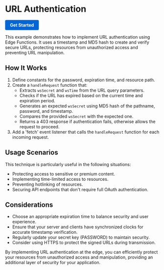 # URL Authentication

<a href="https://edgeone.ai/products/function" style="display: inline-block; background-color: #0366d6; color: white; padding: 8px 16px; text-decoration: none; border-radius: 4px; font-weight: bold;">Get Started</a>


This example demonstrates how to implement URL authentication using Edge Functions. It uses a timestamp and MD5 hash to create and verify secure URLs, protecting resources from unauthorized access and preventing URL manipulation.

## How It Works

1. Define constants for the password, expiration time, and resource path.
2. Create a `handleRequest` function that:
   - Extracts `wsSecret` and `wsTime` from the URL query parameters.
   - Checks if the URL has expired based on the current time and expiration period.
   - Generates an expected `wsSecret` using MD5 hash of the pathname, password, and timestamp.
   - Compares the provided `wsSecret` with the expected one.
   - Returns a 403 response if authentication fails, otherwise allows the request to proceed.
3. Add a 'fetch' event listener that calls the `handleRequest` function for each incoming request.

## Usage Scenarios

This technique is particularly useful in the following situations:

- Protecting access to sensitive or premium content.
- Implementing time-limited access to resources.
- Preventing hotlinking of resources.
- Securing API endpoints that don't require full OAuth authentication.

## Considerations

- Choose an appropriate expiration time to balance security and user experience.
- Ensure that your server and clients have synchronized clocks for accurate timestamp verification.
- Regularly update your secret key (PASSWORD) to maintain security.
- Consider using HTTPS to protect the signed URLs during transmission.

By implementing URL authentication at the edge, you can efficiently protect your resources from unauthorized access and manipulation, providing an additional layer of security for your application.
